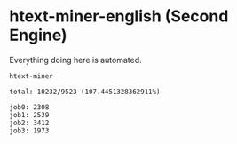 # htext-miner-english (Second Engine)

Everything doing here is automated.

```
htext-miner

total: 10232/9523 (107.4451328362911%)

job0: 2308
job1: 2539
job2: 3412
job3: 1973
```